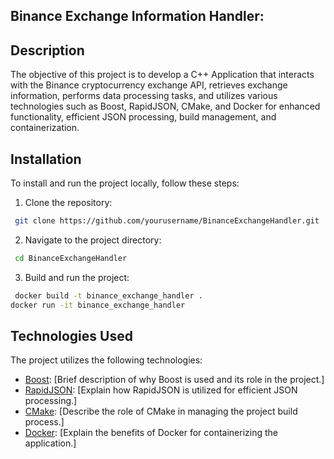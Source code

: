 ## Binance Exchange Information Handler:

## Description

The objective of this project is to develop a C++ Application that interacts with the Binance cryptocurrency exchange API, retrieves exchange information, performs data processing tasks, and utilizes various technologies such as Boost, RapidJSON, CMake, and Docker for enhanced functionality, efficient JSON processing, build management, and containerization.

## Installation

To install and run the project locally, follow these steps:

1. Clone the repository:

```bash
 git clone https://github.com/yourusername/BinanceExchangeHandler.git
```

2. Navigate to the project directory:

```bash
 cd BinanceExchangeHandler

```

3. Build and run the project:

```bash
 docker build -t binance_exchange_handler .
docker run -it binance_exchange_handler

```

## Technologies Used

The project utilizes the following technologies:

- [Boost](https://www.boost.org/): [Brief description of why Boost is used and its role in the project.]
- [RapidJSON](https://rapidjson.org/): [Explain how RapidJSON is utilized for efficient JSON processing.]
- [CMake](https://cmake.org/): [Describe the role of CMake in managing the project build process.]
- [Docker](https://www.docker.com/): [Explain the benefits of Docker for containerizing the application.]
